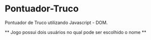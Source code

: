 # Pontuador-Truco
Pontuador de Truco utilizando Javascript - DOM. 

** Jogo possui dois usuários no qual pode ser escolhido o nome ** 
